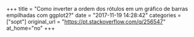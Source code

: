 +++
title = "Como inverter a ordem dos rótulos em um gráfico de barras empilhadas com ggplot2?"
date = "2017-11-19 14:28:42"
categories = ["sopt"]
original_url = "https://pt.stackoverflow.com/q/256547"
at_home="no"
+++

